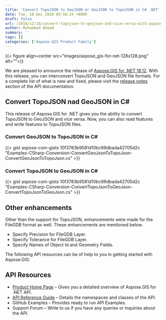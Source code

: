 ```yaml
---
title: 'Convert TopoJSON to GeoJSON or GeoJSON to TopoJSON in C# .NET'
date: Tue, 18 Dec 2018 09:58:25 +0000
draft: false
url: /2018/12/18/convert-topojson-to-geojson-and-vice-versa-with-aspose.gis-for-.net-18.12/
author: Muhammad Ahmad
summary: ''
tags: []
categories: ['Aspose.GIS Product Family']
---
```




{{< figure align=center src="images/aspose_gis-for-net-128x128.png" alt="">}}


We are pleased to announce the release of [Aspose.GIS for .NET 18.12][1]. With this release, you can interconvert TopoJSON and GeoJSON file formats. For a complete list of what is new and fixed, please visit the [release notes][2] section of the API documentation.

## Convert TopoJSON nad GeoJSON in C#

This release of Aspose.GIS for .NET gives you the ability to convert TopoJSON to GeoJSON and vice versa. Now, you can also read features and write features to TopoJSON files.

### Convert GeoJSON to TopoJSON in C#

{{< gist aspose-com-gists 10f3783b9581d10bc69dbada42705d2c "Examples-CSharp-Conversion-ConvertGeoJsonToTopoJson-ConvertGeoJsonToTopoJson.cs" >}}

### Convert TopoJSON to GeoJSON in C#

{{< gist aspose-com-gists 10f3783b9581d10bc69dbada42705d2c "Examples-CSharp-Conversion-ConvertTopoJsonToGeoJson-ConvertTopoJsonToGeoJson.cs" >}}

## Other enhancements

Other than the support for TopoJSON, enhancements were made for the FileGDB format as well. These enhancements are mentioned below.

*   Specify Precision for FileGDB Layer.
*   Specify Tolerance for FileGDB Layer.
*   Specify Names of Object Id and Geometry Fields.

The following API resources can be of help to you in getting started with Aspose.GIS:

## API Resources

*   [Product Home Page][3] – Gives you a detailed overview of Aspose.GIS for .NET API.
*   [API Reference Guide][4] – Details the namespaces and classes of the API.
*   GitHub Examples – Provides ready to run API Examples.
*   Support Forum – Write to us if you have any queries or inquiries about the API.




[1]: https://www.nuget.org/packages/Aspose.GIS/18.12.0
[2]: https://docs.aspose.com/display/gisnet/Aspose.GIS+for+.NET+18.12+Release+Notes
[3]: https://products.aspose.com/gis/net
[4]: https://apireference.aspose.com/net/gis





